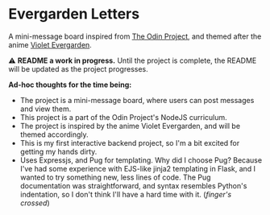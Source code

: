 # Evergarden Letters

A mini-message board inspired from [The Odin Project](https://www.theodinproject.com/lessons/nodejs-mini-message-board),
and themed after the anime [Violet Evergarden](https://anilist.co/anime/21827/).

⚠ **README a work in progress.** Until the project is complete, the README will be updated as the project progresses.

**Ad-hoc thoughts for the time being:**

- The project is a mini-message board, where users can post messages and view them.
- This project is a part of the Odin Project's NodeJS curriculum.
- The project is inspired by the anime Violet Evergarden, and will be themed accordingly.
- This is my first interactive backend project, so I'm a bit excited for getting my hands dirty.
- Uses Expressjs, and Pug for templating. Why did I choose Pug? Because I've had some experience with EJS-like jinja2 templating in Flask, and I wanted to try something new, less lines of code. The Pug documentation was straightforward, and syntax resembles Python's indentation, so I don't think I'll have a hard time with it. (*finger's crossed*)
